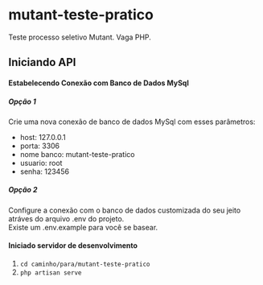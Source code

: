 # mutant-teste-pratico
Teste processo seletivo Mutant. Vaga PHP.

## Iniciando API  
#### Estabelecendo Conexão com Banco de Dados MySql  
##### Opção 1  
Crie uma nova conexão de banco de dados MySql com esses parâmetros:  
- host: 127.0.0.1
- porta: 3306
- nome banco: mutant-teste-pratico
- usuario: root
- senha: 123456

##### Opção 2  
Configure a conexão com o banco de dados customizada do seu jeito atráves do arquivo .env do projeto.  
Existe um .env.example para você se basear.

#### Iniciado servidor de desenvolvimento
1. ```cd caminho/para/mutant-teste-pratico```
2. ```php artisan serve```